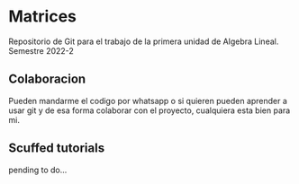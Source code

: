 # Matrices
Repositorio de Git para el trabajo de la primera unidad de Algebra Lineal. Semestre 2022-2

## Colaboracion
Pueden mandarme el codigo por whatsapp o si quieren pueden aprender a usar git y 
de esa forma colaborar con el proyecto, cualquiera esta bien para mi.

## Scuffed tutorials
pending to do...
